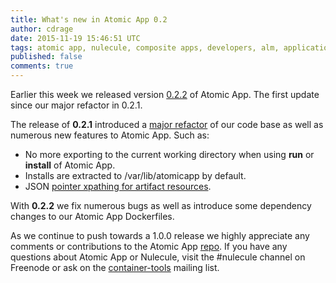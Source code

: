 ```yaml
---
title: What's new in Atomic App 0.2
author: cdrage
date: 2015-11-19 15:46:51 UTC
tags: atomic app, nulecule, composite apps, developers, alm, application lifecycle
published: false
comments: true
---
```


Earlier this week we released version [0.2.2](https://github.com/projectatomic/atomicapp/releases) of Atomic App. The first update since our major refactor in 0.2.1.

The release of __0.2.1__ introduced a [major refactor](https://github.com/projectatomic/atomicapp/pull/278) of our code base as well as numerous new features to Atomic App. Such as:

 * No more exporting to the current working directory when using __run__ or __install__ of Atomic App.
 * Installs are extracted to /var/lib/atomicapp by default.
 * JSON [pointer xpathing for artifact resources](https://github.com/projectatomic/nulecule/issues/70).

With __0.2.2__ we fix numerous bugs as well as introduce some dependency changes to our Atomic App Dockerfiles.

As we continue to push towards a 1.0.0 release we highly appreciate any comments or contributions to the Atomic App [repo](https://github.com/projectatomic/atomicapp). If you have any questions about Atomic App or Nulecule, visit the #nulecule channel on Freenode or ask on the [container-tools](https://www.redhat.com/mailman/listinfo/container-tools) mailing list. 